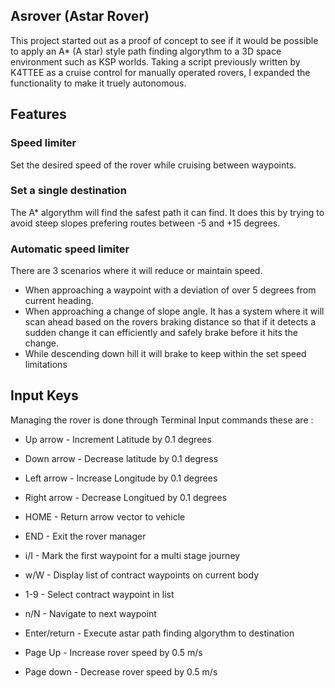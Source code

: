 ## Asrover (Astar Rover)

This project started out as a proof of concept to see if it would be possible to apply an A* (A star) style path finding algorythm to a 3D space environment such as KSP worlds.  Taking a script previously written by K4TTEE as a cruise control for manually operated rovers, I expanded the functionality to make it truely autonomous.

## Features

### Speed limiter

Set the desired speed of the rover while cruising between waypoints.

### Set a single destination

The A* algorythm will find the safest path it can find.  It does this by trying to avoid steep slopes prefering routes between -5 and +15 degrees.

### Automatic speed limiter

There are 3 scenarios where it will reduce or maintain speed.

* When approaching a waypoint with a deviation of over 5 degrees from current heading.
* When approaching a change of slope angle.  It has a system where it will scan ahead based on the rovers braking distance so that if it detects a sudden change it can efficiently and safely brake before it hits the change.
* While descending down hill it will brake to keep within the set speed limitations

## Input Keys

Managing the rover is done through Terminal Input commands these are :

* Up arrow      - Increment Latitude by 0.1 degrees
* Down arrow    - Decrease latitude by 0.1 degress
* Left arrow    - Increase Longitude by 0.1 degrees
* Right arrow   - Decrease Longitued by 0.1 degrees



* HOME - Return arrow vector to vehicle
* END - Exit the rover manager
* i/I - Mark the first waypoint for a multi stage journey

* w/W - Display list of contract waypoints on current body
* 1-9 - Select contract waypoint in list

* n/N - Navigate to next waypoint

* Enter/return - Execute astar path finding algorythm to destination



* Page Up - Increase rover speed by 0.5 m/s
* Page down - Decrease rover speed by 0.5 m/s
